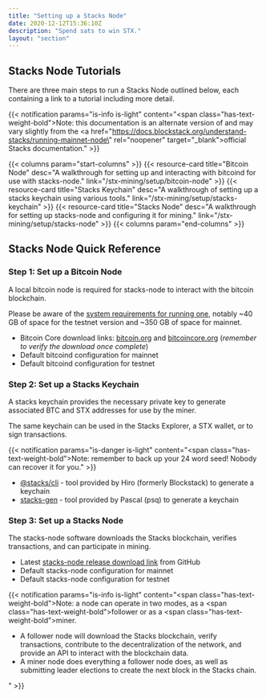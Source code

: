 ```yaml
---
title: "Setting up a Stacks Node"
date: 2020-12-12T15:36:10Z
description: "Spend sats to win STX."
layout: "section"
---
```


## Stacks Node Tutorials

There are three main steps to run a Stacks Node outlined below, each containing a link to a tutorial including more detail.

{{< notification params="is-info is-light"
 content="<span class=\"has-text-weight-bold\">Note:</span> this documentation is an alternate version of and may vary slightly from the <a href=\"https://docs.blockstack.org/understand-stacks/running-mainnet-node\" rel=\"noopener\" target=\"_blank\">official Stacks documentation.</a>" >}}

{{< columns param="start-columns" >}}
  {{< resource-card title="Bitcoin Node"
    desc="A walkthrough for setting up and interacting with bitcoind for use with stacks-node."
    link="/stx-mining/setup/bitcoin-node" >}}
  {{< resource-card title="Stacks Keychain"
    desc="A walkthrough of setting up a stacks keychain using various tools."
    link="/stx-mining/setup/stacks-keychain" >}}
  {{< resource-card title="Stacks Node"
    desc="A walkthrough for setting up stacks-node and configuring it for mining."
    link="/stx-mining/setup/stacks-node" >}}
{{< columns param="end-columns" >}}

## Stacks Node Quick Reference

### Step 1: Set up a Bitcoin Node

A local bitcoin node is required for stacks-node to interact with the bitcoin blockchain.

Please be aware of the [system requirements for running one](/stx-mining/#system-requirements), notably ~40 GB of space for the testnet version and ~350 GB of space for mainnet.

- Bitcoin Core download links: [bitcoin.org](https://bitcoin.org/en/bitcoin-core/) and [bitcoincore.org](https://bitcoincore.org/en/download/) (*remember to verify the download once complete*)
- Default bitcoind configuration for mainnet
- Default bitcoind configuration for testnet

### Step 2: Set up a Stacks Keychain

A stacks keychain provides the necessary private key to generate associated BTC and STX addresses for use by the miner.

The same keychain can be used in the Stacks Explorer, a STX wallet, or to sign transactions.

{{< notification params="is-danger is-light"
 content="<span class=\"has-text-weight-bold\">Note:</span> remember to back up your 24 word seed! Nobody can recover it for you." >}}

- [@stacks/cli](https://docs.blockstack.org/start-mining/mainnet#running-a-miner) - tool provided by Hiro (formerly Blockstack) to generate a keychain
- [stacks-gen](https://github.com/psq/stacks-gen) - tool provided by Pascal (psq) to generate a keychain

### Step 3: Set up a Stacks Node

The stacks-node software downloads the Stacks blockchain, verifies transactions, and can participate in mining.

- Latest [stacks-node release download link](https://github.com/blockstack/stacks-blockchain/releases/latest) from GitHub
- Default stacks-node configuration for mainnet
- Default stacks-node configuration for testnet

{{< notification params="is-info is-light"
 content="<span class=\"has-text-weight-bold\">Note:</span> a node can operate in two modes, as a <span class=\"has-text-weight-bold\">follower</span> or as a <span class=\"has-text-weight-bold\">miner</span>.<ul><li>A follower node will download the Stacks blockchain, verify transactions, contribute to the decentralization of the network, and provide an API to interact with the blockchain data.</li><li>A miner node does everything a follower node does, as well as submitting leader elections to create the next block in the Stacks chain.</li></ul>" >}}
 
